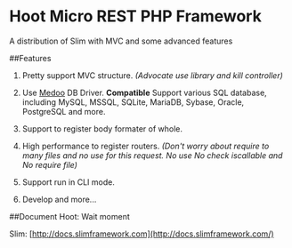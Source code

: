 Hoot Micro REST PHP Framework
====

A distribution of Slim with MVC and some advanced features


##Features

1. Pretty support MVC structure. *(Advocate use library and kill controller)*

2. Use [Medoo](https://github.com/catfan/Medoo) DB Driver. **Compatible** Support various SQL database, including MySQL, MSSQL, SQLite, MariaDB, Sybase, Oracle, PostgreSQL and more.

3. Support to register body formater of whole.

4. High performance to register routers. *(Don't worry about require to many files and no use for this request. No use No check iscallable and No require file)*
5. Support run in CLI mode.

6. Develop and more...

##Document
Hoot: Wait moment

Slim: [http://docs.slimframework.com](http://docs.slimframework.com/)
